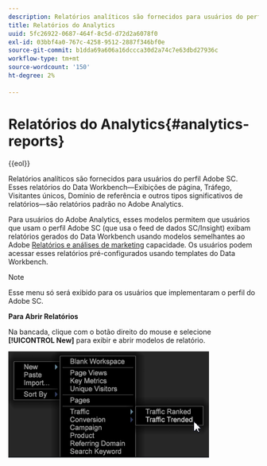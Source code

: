 ```yaml
---
description: Relatórios analíticos são fornecidos para usuários do perfil Adobe SC. Esses relatórios do Data Workbench—Exibições de página, Tráfego, Visitantes únicos, Domínio de referência e outros tipos significativos de relatórios—são relatórios padrão no Adobe Analytics.
title: Relatórios do Analytics
uuid: 5fc26922-0687-464f-8c5d-d72d2a6078f0
exl-id: 03bbf4a0-767c-4258-9512-2887f346bf0e
source-git-commit: b1dda69a606a16dccca30d2a74c7e63dbd27936c
workflow-type: tm+mt
source-wordcount: '150'
ht-degree: 2%

---
```


# Relatórios do Analytics{#analytics-reports}

{{eol}}

Relatórios analíticos são fornecidos para usuários do perfil Adobe SC. Esses relatórios do Data Workbench—Exibições de página, Tráfego, Visitantes únicos, Domínio de referência e outros tipos significativos de relatórios—são relatórios padrão no Adobe Analytics.

Para usuários do Adobe Analytics, esses modelos permitem que usuários que usam o perfil Adobe SC (que usa o feed de dados SC/Insight) exibam relatórios gerados do Data Workbench usando modelos semelhantes ao Adobe [Relatórios e análises de marketing](https://www.adobe.com/solutions/digital-analytics/marketing-reports-analytics.html?promoid=KAUCM) capacidade. Os usuários podem acessar esses relatórios pré-configurados usando templates do Data Workbench.

>[!NOTE]
>
>Esse menu só será exibido para os usuários que implementaram o perfil do Adobe SC.

**Para Abrir Relatórios**

Na bancada, clique com o botão direito do mouse e selecione **[!UICONTROL New]** para exibir e abrir modelos de relatório.

![](assets/template_reports.png)

